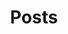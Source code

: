 ---
layout: posts

title: Posts
navlevel: header
navtitle: Posts

position: 2
permalink: /posts/

filter: [post]
---